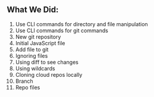 ## What We Did:
1. Use CLI commands for directory and file manipulation
2. Use CLI commands for git commands
3. New git repository
4. Initial JavaScript file
5. Add file to git
6. Ignoring files
7. Using diff to see changes
8. Using wildcards
9. Cloning cloud repos locally
10. Branch
11. Repo files
